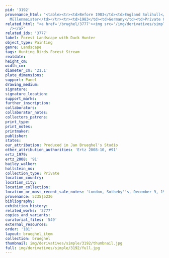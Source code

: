 ```yaml
---
pid: '3192'
provenance_html: "<table><tr><td>Before 1983</td><td>England Solihull</td><td>Gallery
  Müllenmeister</td></tr><tr><td>1983</td><td>Germany</td><td>Private Collection</td></tr></table>"
related_html: "<a href='/brughel/3777'><img src='/img/derivatives/simple/3777/thumbnail.jpg'
  /></a>"
related_ids: '3777'
label: Forest Landscape with Duck Hunter
object_type: Painting
genre: Landscape
tags: Hunting Birds Forest Stream
realdate: 
height_cm: 
width_cm: 
diameter_cm: '21.1'
plate_dimensions: 
support: Panel
drawing_medium: 
signature: 
signature_location: 
support_marks: 
further_inscription: 
collaborators: 
collaborator_notes: 
collectors_patrons: 
print_type: 
print_notes: 
printmaker: 
publisher: 
states: 
our_attribution: Produced in Jan Brueghel's Studio
other_attribution_authorities: 'Ertz 2008-10, #91'
ertz_1979: 
ertz_2008: '91'
bailey_walker: 
hollstein_no: 
collection_type: Private
location_country: 
location_city: 
location_collection: 
location_or_most_recent_sale_notes: 'London, Sotheby''s, December 9, 1992, inv. #33'
provenance: 5235|5236
bibliography: 
exhibition_history: 
related_works: '3777'
copies_and_variants: 
curatorial_files: '549'
external_resources: 
order: '181'
layout: brueghel_item
collection: brueghel
thumbnail: img/derivatives/simple/3192/thumbnail.jpg
full: img/derivatives/simple/3192/full.jpg
---
```

